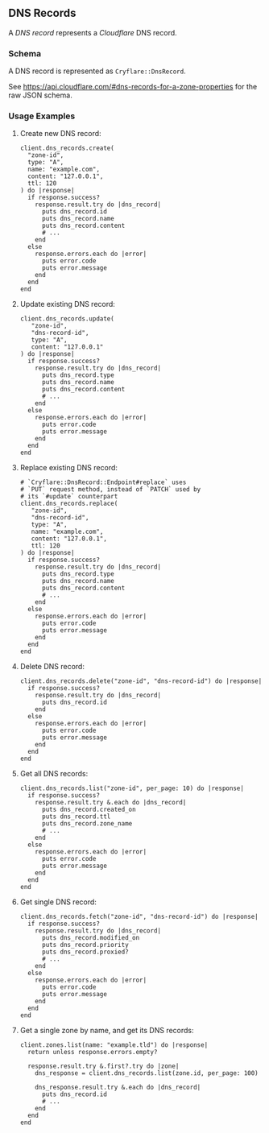 ## DNS Records

A *DNS record* represents a *Cloudflare* DNS record.

### Schema

A DNS record is represented as `Cryflare::DnsRecord`.

See https://api.cloudflare.com/#dns-records-for-a-zone-properties for the raw JSON schema.

### Usage Examples

1. Create new DNS record:

   ```crystal
   client.dns_records.create(
     "zone-id",
     type: "A",
     name: "example.com",
     content: "127.0.0.1",
     ttl: 120
   ) do |response|
     if response.success?
       response.result.try do |dns_record|
         puts dns_record.id
         puts dns_record.name
         puts dns_record.content
         # ...
       end
     else
       response.errors.each do |error|
         puts error.code
         puts error.message
       end
     end
   end
   ```

1. Update existing DNS record:

   ```crystal
   client.dns_records.update(
      "zone-id",
      "dns-record-id",
      type: "A",
      content: "127.0.0.1"
   ) do |response|
     if response.success?
       response.result.try do |dns_record|
         puts dns_record.type
         puts dns_record.name
         puts dns_record.content
         # ...
       end
     else
       response.errors.each do |error|
         puts error.code
         puts error.message
       end
     end
   end
   ```

1. Replace existing DNS record:

   ```crystal
   # `Cryflare::DnsRecord::Endpoint#replace` uses
   # `PUT` request method, instead of `PATCH` used by
   # its `#update` counterpart
   client.dns_records.replace(
      "zone-id",
      "dns-record-id",
      type: "A",
      name: "example.com",
      content: "127.0.0.1",
      ttl: 120
   ) do |response|
     if response.success?
       response.result.try do |dns_record|
         puts dns_record.type
         puts dns_record.name
         puts dns_record.content
         # ...
       end
     else
       response.errors.each do |error|
         puts error.code
         puts error.message
       end
     end
   end
   ```

1. Delete DNS record:

   ```crystal
   client.dns_records.delete("zone-id", "dns-record-id") do |response|
     if response.success?
       response.result.try do |dns_record|
         puts dns_record.id
       end
     else
       response.errors.each do |error|
         puts error.code
         puts error.message
       end
     end
   end
   ```

1. Get all DNS records:

   ```crystal
   client.dns_records.list("zone-id", per_page: 10) do |response|
     if response.success?
       response.result.try &.each do |dns_record|
         puts dns_record.created_on
         puts dns_record.ttl
         puts dns_record.zone_name
         # ...
       end
     else
       response.errors.each do |error|
         puts error.code
         puts error.message
       end
     end
   end
   ```

1. Get single DNS record:

   ```crystal
   client.dns_records.fetch("zone-id", "dns-record-id") do |response|
     if response.success?
       response.result.try do |dns_record|
         puts dns_record.modified_on
         puts dns_record.priority
         puts dns_record.proxied?
         # ...
       end
     else
       response.errors.each do |error|
         puts error.code
         puts error.message
       end
     end
   end
   ```

1. Get a single zone by name, and get its DNS records:

   ```crystal
   client.zones.list(name: "example.tld") do |response|
     return unless response.errors.empty?

     response.result.try &.first?.try do |zone|
       dns_response = client.dns_records.list(zone.id, per_page: 100)

       dns_response.result.try &.each do |dns_record|
         puts dns_record.id
         # ...
       end
     end
   end
   ```
